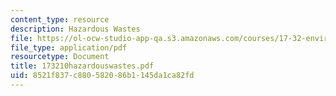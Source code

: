 ```yaml
---
content_type: resource
description: Hazardous Wastes
file: https://ol-ocw-studio-app-qa.s3.amazonaws.com/courses/17-32-environmental-politics-and-policy-spring-2003/8521f837c880582086b1145da1ca82fd_173210hazardouswastes.pdf
file_type: application/pdf
resourcetype: Document
title: 173210hazardouswastes.pdf
uid: 8521f837-c880-5820-86b1-145da1ca82fd
---
```

